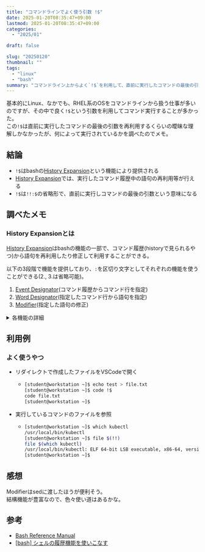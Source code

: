 ```yaml
---
title: "コマンドラインでよく使う引数 !$"
date: 2025-01-20T08:35:47+09:00
lastmod: 2025-01-20T08:35:47+09:00
categories: 
  - "2025/01"

draft: false

slug: "20250120"
thumbnail: ""
tags:
  - "linux"
  - "bash"
summary: "コマンドライン上からよく`!$`を利用して、直前に実行したコマンドの最後の引数を利用することがよくあったが、この機能が何かを調べたメモ。"
---
```


基本的にLinux、なかでも、RHEL系のOSをコマンドラインから扱う仕事が多いのですが、その中で良く`!$`という引数を利用してコマンド実行することが多かった。  
この`!$`は直前に実行したコマンドの最後の引数を再利用するくらいの曖昧な理解しかなかったが、何によって実行されているかを調べたのでメモ。

## 結論
* `!$`はbashの[History Expansion](https://www.gnu.org/savannah-checkouts/gnu/bash/manual/bash.html#History-Interaction)という機能により提供される
* [History Expansion](https://www.gnu.org/savannah-checkouts/gnu/bash/manual/bash.html#History-Interaction)では、実行したコマンド履歴中の語句の再利用等が行える
* `!$`は`!!:$`の省略形で、直前に実行しコマンドの最後の引数という意味になる


## 調べたメモ
### History Expansionとは
[History Expansion](https://www.gnu.org/savannah-checkouts/gnu/bash/manual/bash.html#History-Interaction)はbashの機能の一部で、コマンド履歴(historyで見られるやつ)から語句を再利用したり修正して利用することができる。

以下の3段階で機能を提供しており、`:`を区切り文字としてそれぞれの機能を使うことができる(2., 3.は省略可能)。
1. [Event Designator](https://www.gnu.org/savannah-checkouts/gnu/bash/manual/bash.html#Event-Designators)(コマンド履歴からコマンド行を指定)
2. [Word Designator](https://www.gnu.org/savannah-checkouts/gnu/bash/manual/bash.html#Word-Designators)(指定したコマンド行から語句を指定)
3. [Modifier](https://www.gnu.org/savannah-checkouts/gnu/bash/manual/bash.html#Modifiers)(指定した語句の修正)

<details><summary class="pseudo_h3">各機能の詳細</summary>
Event Designator, Word Designator, Modifierの機能を抜粋で紹介。

### Event Designator(コマンド履歴からコマンドを指定)
実行したコマンド履歴からどのコマンド行(event)を参照するかを指定。
- `!n`: n行目のコマンド行を参照
- `!-n`: n行前に実行したコマンド行を参照
- `!!`: 直前に実行したコマンド行を参照、`!-1`と同義
- `!string`: string文字列から始まる直近実行したコマンド行を参照
- `!?string?`: string文字列を含む直近実行したコマンド行を参照


### Word Designator(指定したコマンド行から語句を指定)
参照しているコマンド行内からどの語句を指定するかを指定。
- `0`: コマンド行の先頭の語句。主にコマンドそのもの
- `n`: コマンド行のn番目の語句
- `^`: コマンド行の最初の引数、1と同義
- `$`: コマンド行の最後の引数
- `x-y`: コマンド行のx番目からy番目の語句の範囲
- `*`: コマンド行の先頭の語句を除いた全ての引数。`1-$`と同義


### Modifier(指定した語句の修正)
参照している語句の修正等。
- `h`: パス名の末尾を削除して選択
- `t`: パス名の末尾のみを選択
- `p`: コマンドを表示するが、実行はしないようにする
- `s/old/new/`: 語句内の最初の`old`を`new`に置換する
- `gs/old/new/`: 語句内のすべての`old`を`new`に置換する

</details>


## 利用例
### よく使うやつ
- リダイレクトで作成したファイルをVSCodeで開く
  - ```bash
    [student@workstation ~]$ echo test > file.txt
    [student@workstation ~]$ code !$
    code file.txt
    [student@workstation ~]$
    ```
- 実行しているコマンドのファイルを参照
  - ```bash
    [student@workstation ~]$ which kubectl
    /usr/local/bin/kubectl
    [student@workstation ~]$ file $(!!)
    file $(which kubectl)
    /usr/local/bin/kubectl: ELF 64-bit LSB executable, x86-64, version 1 (SYSV), dynamically linked, interpreter /lib64/ld-linux-x86-64.so.2, for GNU/Linux 3.2.0, Go BuildID=fB0W48bQW-P7sS0ClLxz/5k7yPdjl4oztAuiiFBSu/RyFxH58-Bf6icTsZY_Nx/2Yy2aWoRMNxfify2hrdM, BuildID[sha1]=6eb151949a7188ec1511b2d9de35395791e592d8, with debug_info, not stripped
    [student@workstation ~]$
    ```



## 感想
Modifierはsedに渡したほうが便利そう。  
結構機能が豊富なので、色々使い道はあるかな。


## 参考
- [Bash Reference Manual](https://www.gnu.org/savannah-checkouts/gnu/bash/manual/bash.html#History-Interaction)
- [[bash] シェルの履歴機能を使いこなす](https://mseeeen.msen.jp/bash-history-expansion/)
